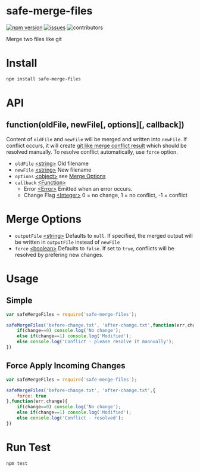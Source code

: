 # safe-merge-files

[![npm version](http://img.shields.io/npm/v/safe-merge-files.svg)](https://npmjs.org/package/safe-merge-files "View this project on npm") [![issues](https://img.shields.io/github/issues/thekoushik/safe-merge-files.svg)](https://github.com/thekoushik/safe-merge-files/issues) ![contributors](https://img.shields.io/github/contributors/thekoushik/safe-merge-files.svg)

Merge two files like git

# Install
```bash
npm install safe-merge-files
```

# API
## function(oldFile, newFile[, options][, callback])
Content of `oldFile` and `newFile` will be merged and written into `newFile`.
If conflict occurs, it will create [git like merge conflict result](https://help.github.com/en/articles/resolving-a-merge-conflict-using-the-command-line) which should be resolved manually. To resolve conflict automatically, use `force` option.
- `oldFile` [&lt;string&gt;](https://developer.mozilla.org/en-US/docs/Web/JavaScript/Data_structures#String_type)
	Old filename
- `newFile` [&lt;string&gt;](https://developer.mozilla.org/en-US/docs/Web/JavaScript/Data_structures#String_type)
	New filename
- `options` [&lt;object&gt;](https://developer.mozilla.org/en-US/docs/Web/JavaScript/Reference/Global_Objects/Object)
	see [Merge Options](#merge-options)
- `callback` [&lt;Function&gt;](https://developer.mozilla.org/en-US/docs/Web/JavaScript/Reference/Global_Objects/Function)
	- Error [&lt;Error&gt;](https://developer.mozilla.org/en-US/docs/Web/JavaScript/Reference/Global_Objects/Error)
		Emitted when an error occurs.
	- Change Flag [&lt;Integer&gt;](https://developer.mozilla.org/en-US/docs/Web/JavaScript/Data_structures#Number_type)
		0 = no change, 1 = no conflict, -1 = conflict

# Merge Options
- `outputFile` [&lt;string&gt;](https://developer.mozilla.org/en-US/docs/Web/JavaScript/Data_structures#String_type)
	Defaults to `null`. 
	If specified, the merged output will be written in `outputFile` instead of `newFile`
- `force` [&lt;boolean&gt;](https://developer.mozilla.org/en-US/docs/Web/JavaScript/Data_structures#Boolean_type)
	Defaults to `false`.
	If set to `true`, conflicts will be resolved by prefering new changes.

# Usage
## Simple
```javascript
var safeMergeFiles = require('safe-merge-files');

safeMergeFiles('before-change.txt', 'after-change.txt',function(err,change){
	if(change==0) console.log('No change');
	else if(change==1) console.log('Modified');
	else console.log('Conflict - please resolve it mannually');
})
```

## Force Apply Incoming Changes
```javascript
var safeMergeFiles = require('safe-merge-files');

safeMergeFiles('before-change.txt', 'after-change.txt',{
	force: true
},function(err,change){
	if(change==0) console.log('No change');
	else if(change==1) console.log('Modified');
	else console.log('Conflict - resolved');
})
```

# Run Test
```
npm test
```
